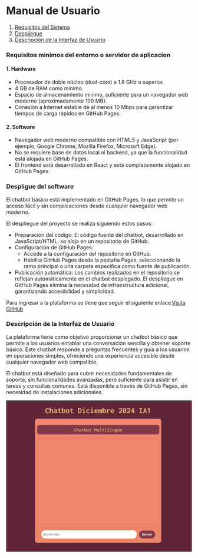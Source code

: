 # Manual de Usuario

1. [Requisitos del Sistema](#sistema)
2. [Despliegue](#despliegue)
3. [Descripción de la Interfaz de Usuario](#interfaz)

### Requisitos minimos del entorno o servidor de aplicacion <a name="sistema"></a>
#### 1. Hardware

- Procesador de doble núcleo (dual-core) a 1.8 GHz o superior.
- 4 GB de RAM como mínimo.
- Espacio de almacenamiento mínimo, suficiente para un navegador web moderno (aproximadamente 100 MB).
- Conexión a Internet estable de al menos 10 Mbps para garantizar tiempos de carga rápidos en GitHub Pages.

#### 2. Software

- Navegador web moderno compatible con HTML5 y JavaScript (por ejemplo, Google Chrome, Mozilla Firefox, Microsoft Edge).
- No se requiere base de datos local ni backend, ya que la funcionalidad está alojada en GitHub Pages.
- El frontend está desarrollado en React y está completamente alojado en GitHub Pages.


### Despligue del software <a name="despliegue"></a>

El chatbot básico está implementado en GitHub Pages, lo que permite un acceso fácil y sin complicaciones desde cualquier navegador web moderno.

El despliegue del proyecto se realiza siguiendo estos pasos:

- Preparación del código: El código fuente del chatbot, desarrollado en JavaScript/HTML, se aloja en un repositorio de GitHub.
- Configuración de GitHub Pages:
    * Accede a la configuración del repositorio en GitHub.
    * Habilita GitHub Pages desde la pestaña Pages, seleccionando la rama principal o una carpeta específica como fuente de publicación.
- Publicación automática: Los cambios realizados en el repositorio se reflejan automáticamente en el chatbot desplegado.
El despliegue en GitHub Pages elimina la necesidad de infraestructura adicional, garantizando accesibilidad y simplicidad.

Para ingresar a la plataforma se tiene que seguir el siguiente enlace:[Visita GitHub](https://github.com)




### Descripción de la Interfaz de Usuario <a name="interfaz"></a>


La plataforma tiene como objetivo proporcionar un chatbot básico que permite a los usuarios entablar una conversación sencilla y obtener soporte básico. Este chatbot responde a preguntas frecuentes y guía a los usuarios en operaciones simples, ofreciendo una experiencia accesible desde cualquier navegador web compatible.

El chatbot está diseñado para cubrir necesidades fundamentales de soporte, sin funcionalidades avanzadas, pero suficiente para asistir en tareas y consultas comunes. Está disponible a través de GitHub Pages, sin necesidad de instalaciones adicionales.



![Inicio](./Fase1/Imagenes/inicio.png)

